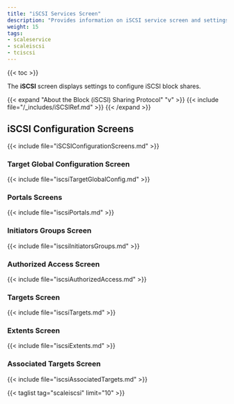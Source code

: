 ```yaml
---
title: "iSCSI Services Screen"
description: "Provides information on iSCSI service screen and settings."
weight: 15
tags:
- scaleservice
- scaleiscsi
- tciscsi
---
```


{{< toc >}}

The **iSCSI** screen displays settings to configure iSCSI block shares.

{{< expand "About the Block (iSCSI) Sharing Protocol" "v" >}}
{{< include file="/_includes/iSCSIRef.md" >}}
{{< /expand >}}

## iSCSI Configuration Screens

{{< include file="iSCSIConfigurationScreens.md" >}}

### Target Global Configuration Screen

{{< include file="iscsiTargetGlobalConfig.md" >}}

### Portals Screens

{{< include file="iscsiPortals.md" >}}

### Initiators Groups Screen

{{< include file="iscsiInitiatorsGroups.md" >}}

### Authorized Access Screen

{{< include file="iscsiAuthorizedAccess.md" >}}

### Targets Screen

{{< include file="iscsiTargets.md" >}}

### Extents Screen

{{< include file="iscsiExtents.md" >}}

### Associated Targets Screen

{{< include file="iscsiAssociatedTargets.md" >}}

{{< taglist tag="scaleiscsi" limit="10" >}}
